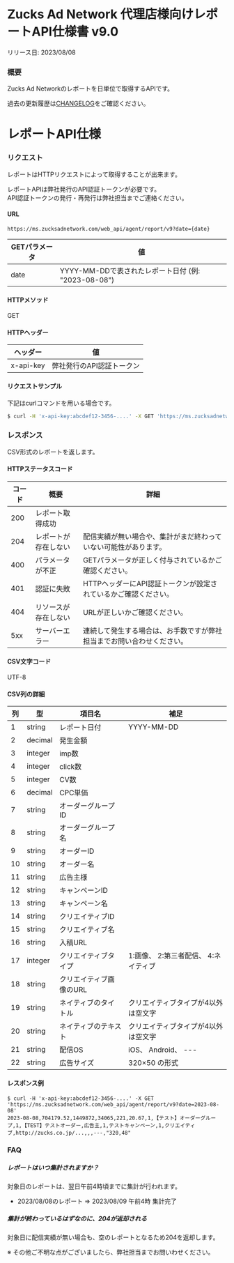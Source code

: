 # Zucks Ad Network 代理店様向けレポートAPI仕様書 v9.0

リリース日: 2023/08/08

### 概要

Zucks Ad Networkのレポートを日単位で取得するAPIです。  

過去の更新履歴は[CHANGELOG](./CHANGELOG.md)をご確認ください。


# レポートAPI仕様

### リクエスト

レポートはHTTPリクエストによって取得することが出来ます。

レポートAPIは弊社発行のAPI認証トークンが必要です。  
API認証トークンの発行・再発行は弊社担当までご連絡ください。

#### URL

```
https://ms.zucksadnetwork.com/web_api/agent/report/v9?date={date}
```

| GETパラメータ | 値 | 
| --- | --- |
| date | YYYY-MM-DDで表されたレポート日付 (例: "2023-08-08") |

#### HTTPメソッド

GET

#### HTTPヘッダー

| ヘッダー | 値 | 
| --- | --- |
| x-api-key | 弊社発行のAPI認証トークン |

#### リクエストサンプル

下記はcurlコマンドを用いる場合です。

``` sh
$ curl -H 'x-api-key:abcdef12-3456-....' -X GET 'https://ms.zucksadnetwork.com/web_api/agent/report/v9?date=2023-08-08'
```

### レスポンス

CSV形式のレポートを返します。  

#### HTTPステータスコード

| コード | 概要 | 詳細 |
| --- | ---- | ----- |
| 200 | レポート取得成功 | |
| 204 | レポートが存在しない | 配信実績が無い場合や、集計がまだ終わっていない可能性があります。 |
| 400 | パラメータが不正 | GETパラメータが正しく付与されているかご確認ください。 |
| 401 | 認証に失敗 | HTTPヘッダーにAPI認証トークンが設定されているかご確認ください。 |
| 404 | リソースが存在しない | URLが正しいかご確認ください。 |
| 5xx | サーバーエラー | 連続して発生する場合は、お手数ですが弊社担当までお問い合わせください。 |

#### CSV文字コード

UTF-8

#### CSV列の詳細

| 列 | 型 | 項目名 | 補足 |
| --- | --- | --- | --- |
| 1 | string | レポート日付 | YYYY-MM-DD |
| 2 | decimal | 発生金額 | |
| 3 | integer | imp数 | |
| 4 | integer | click数 | |
| 5 | integer | CV数 | |
| 6 | decimal | CPC単価 | |
| 7 | string | オーダーグループID | |
| 8 | string | オーダーグループ名 | |
| 9 | string | オーダーID | |
| 10 | string | オーダー名 | |
| 11 | string | 広告主様 | |
| 12 | string | キャンペーンID | |
| 13 | string | キャンペーン名 | |
| 14 | string | クリエイティブID | |
| 15 | string | クリエイティブ名 | |
| 16 | string | 入稿URL | |
| 17 | integer | クリエイティブタイプ | 1:画像、 2:第三者配信、 4:ネイティブ |
| 18 | string | クリエイティブ画像のURL | |
| 19 | string | ネイティブのタイトル | クリエイティブタイプが4以外は空文字 |
| 20 | string | ネイティブのテキスト | クリエイティブタイプが4以外は空文字 |
| 21 | string | 配信OS | iOS、 Android、 --- |
| 22 | string | 広告サイズ | 320×50 の形式 |

#### レスポンス例

```
$ curl -H 'x-api-key:abcdef12-3456-....' -X GET 'https://ms.zucksadnetwork.com/web_api/agent/report/v9?date=2023-08-08'
2023-08-08,704179.52,1449872,34065,221,20.67,1,【テスト】オーダーグループ,1,【TEST】テストオーダー,広告主,1,テストキャンペーン,1,クリエイティブ,http://zucks.co.jp/...,,,---,"320,48"
```

### FAQ

##### レポートはいつ集計されますか？

対象日のレポートは、翌日午前4時頃までに集計が行われます。

* 2023/08/08のレポート => 2023/08/09 午前4時 集計完了

##### 集計が終わっているはずなのに、204が返却される

対象日に配信実績が無い場合も、空のレポートとなるため204を返却します。

※ その他ご不明な点がございましたら、弊社担当までお問いわせください。
